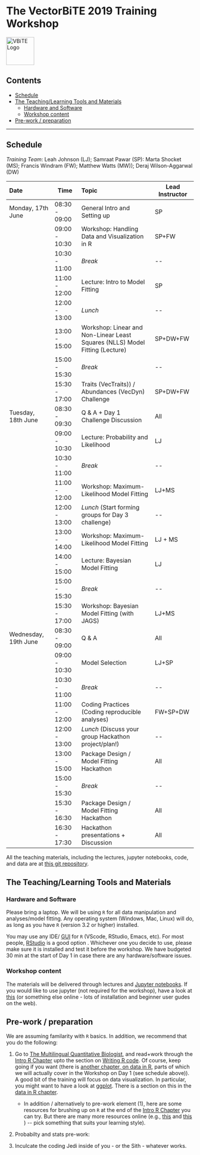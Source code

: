 # The VectorBiTE 2019 Training Workshop <!-- omit in toc --> 

<img src="notebooks/graphics/VB_logo.jpg" alt="VBiTE Logo" width="75">

## Contents <!-- omit in toc --> 

- [Schedule](#schedule)
- [The Teaching/Learning Tools and Materials](#the-teachinglearning-tools-and-materials)
  - [Hardware and Software](#hardware-and-software)
  - [Workshop content](#workshop-content)
- [Pre-work / preparation](#pre-work--preparation)

---
## Schedule

*Training Team*: Leah Johnson (LJ); Samraat Pawar (SP): Marta Shocket (MS); Francis Windram (FW);  Matthew Watts (MW)); Deraj Wilson-Aggarwal (DW)

| Date                 | Time          | Topic                                      | Lead Instructor |
|:-------------------- | ------------- |:------------------------------------------ | --------------- |
| Monday, 17th June    | 08:30 - 09:00 | General Intro and Setting up               | SP              |
|                      | 09:00 - 10:30 | Workshop: Handling Data and Visualization in R       | SP+FW      |
|                      | 10:30 - 11:00 | *Break*                                    | --              |
|                      | 11:00 - 12:00 | Lecture: Intro to Model Fitting            | SP              |
|                      | 12:00 - 13:00 | *Lunch*                                    | --              |
|                      | 13:00 - 15:00 | Workshop: Linear and Non-Linear Least Squares (NLLS) Model Fitting (Lecture)| SP+DW+FW  |
|                      | 15:00 - 15:30 | *Break*                                    | --              |
|                      | 15:30 - 17:00 | Traits (VecTraits)) / Abundances (VecDyn) Challenge     | SP+DW+FW  |
| Tuesday, 18th June   | 08:30 - 09:30 | Q & A + Day 1 Challenge Discussion         | All             |
|                      | 09:00 - 10:30 | Lecture: Probability and Likelihood        | LJ              |
|                      | 10:30 - 11:00 | *Break*                                    | --              |
|                      | 11:00 - 12:00 | Workshop: Maximum-Likelihood Model Fitting | LJ+MS |
|                      | 12:00 - 13:00 | *Lunch* (Start forming groups for Day 3 challenge)                                    | --              |
|                      | 13:00 - 14:00 | Workshop: Maximum-Likelihood Model Fitting | LJ + MS          |
|                      | 14:00 - 15:00 | Lecture: Bayesian Model Fitting            | LJ              |
|                      | 15:00 - 15:30 | *Break*                                    | --              |
|                      | 15:30 - 17:00 | Workshop: Bayesian Model Fitting (with JAGS)      | LJ+MS         |
| Wednesday, 19th June | 08:30 - 09:00 | Q & A                                      | All             |
|                      | 09:00 - 10:30 | Model Selection                              | LJ+SP      |
|                      | 10:30 - 11:00 | *Break*                                    | --              |
|                      | 11:00 - 12:00 | Coding Practices (Coding reproducible analyses)      | FW+SP+DW             |
|                      | 12:00 - 13:00 | *Lunch* (Discuss your group Hackathon project/plan!)  | --              |
|                      | 13:00 - 15:00 | Package Design / Model Fitting Hackathon | All          |
|                      | 15:00 - 15:30 | *Break*                                    |    --             |
|                      | 15:30 - 16:30 | Package Design / Model Fitting Hackathon |  All               |
|                      | 16:30 - 17:30 | Hackathon presentations + Discussion |  All               |

All the teaching materials, including the lectures, jupyter notebooks, code, and data are at [this git repository](https://github.com/vectorbite/VBiTraining2).

## The Teaching/Learning Tools and Materials

### Hardware and Software

Please bring a laptop. We will be using `R` for all data manipulation and analyses/model fitting. Any operating system (Windows, Mac, Linux) will do, as long as you have `R` (version 3.2 or higher) installed. 

You may use any IDE/ [GUI](https://en.wikipedia.org/wiki/Graphical_user_interface) for `R` (VScode, RStudio, Emacs, etc). For most people, [RStudio](https://www.rstudio.com/) is a good option . Whichever one you decide to use, please make sure it is installed and test it before the workshop. We have budgeted 30 min at the start of Day 1 in case there are any hardware/software issues.

### Workshop content

The materials will be delivered through lectures and [Jupyter notebooks](https://jupyter.org/). If you would like to use jupyter (not required for the workshop), have a look at [this](https://nbviewer.jupyter.org/github/mhasoba/TheMulQuaBio/blob/master/notebooks/Appendix-JupyIntro.ipynb) (or something else online - lots of installation and beginner user gudes on the web).

## Pre-work / preparation

We are assuming familarity with `R` basics. In addition, we recommend that you do the following: 

1. Go to [The Multilingual Quantitative Biologist](https://mhasoba.github.io/TheMulQuaBio/), and read+work through the [Intro R Chapter](https://nbviewer.jupyter.org/github/mhasoba/TheMulQuaBio/blob/master/notebooks/07-R.ipynb) upto the section on [Writing R code](https://nbviewer.jupyter.org/github/mhasoba/TheMulQuaBio/blob/master/notebooks/07-R.ipynb#Writing-R-code). Of course, keep going if you want (there is [another chapter, on data in R](https://nbviewer.jupyter.org/github/mhasoba/TheMulQuaBio/blob/master/notebooks/08-Data_R.ipynb), parts of which we will actually cover in the Workshop on Day 1 (see schedule above)). A good bit of the training will focus on data visualization. In particular, you might want to have a look at [ggplot](http://ggplot.yhathq.com/). There is a section on this in the [data in R chapter](https://nbviewer.jupyter.org/github/mhasoba/TheMulQuaBio/blob/master/notebooks/08-Data_R.ipynb). 
   * In addition / alternatively to pre-work element (1), here are some resources for brushing up on `R` at the end of the [Intro R Chapter](https://nbviewer.jupyter.org/github/mhasoba/TheMulQuaBio/blob/master/notebooks/07-R.ipynb) you can try.
But there are many more resources online (e.g., [this](https://kingaa.github.io/R_Tutorial/) and [this](https://www.pluralsight.com/search?q=R) ) -- pick something that suits your learning style). 

2. Probabilty and stats pre-work: 

3. Inculcate the coding Jedi inside of you - or the Sith - whatever works.
